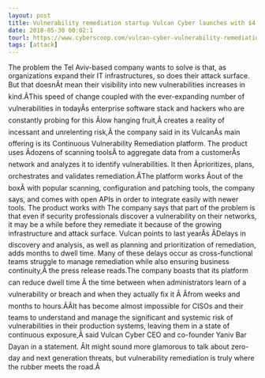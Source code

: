 ```yaml
---
layout: post
title: Vulnerability remediation startup Vulcan Cyber launches with $4 million in seed funding
date: 2018-05-30 00:02:1
tourl: https://www.cyberscoop.com/vulcan-cyber-vulnerability-remediation-4-million-seed-funding/?category_news=technology
tags: [attack]
---
```

The problem the Tel Aviv-based company wants to solve is that, as organizations expand their IT infrastructures, so does their attack surface. But that doesnÂt mean their visibility into new vulnerabilities increases in kind.ÂThis speed of change coupled with the ever-expanding number of vulnerabilities in todayÂs enterprise software stack and hackers who are constantly probing for this Âlow hanging fruit,Â creates a reality of incessant and unrelenting risk,Â the company said in its VulcanÂs main offering is its Continuous Vulnerability Remediation platform. The product uses Âdozens of scanning toolsÂ to aggregate data from a customerÂs network and analyzes it to identify vulnerabilities. It then Âprioritizes, plans, orchestrates and validates remediation.ÂThe platform works Âout of the boxÂ with popular scanning, configuration and patching tools, the company says, and comes with open APIs in order to integrate easily with newer tools. The product works with The company says that part of the problem is that even if security professionals discover a vulnerability on their networks, it may be a while before they remediate it because of the growing infrastructure and attack surface. Vulcan points to last yearÂs ÂDelays in discovery and analysis, as well as planning and prioritization of remediation, adds months to dwell time. Many of these delays occur as cross-functional teams struggle to manage remediation while also ensuring business continuity,Â the press release reads.The company boasts that its platform can reduce dwell time Â the time between when administrators learn of a vulnerability or breach and when they actually fix it Â Âfrom weeks and months to hours.ÂÂIt has become almost impossible for CISOs and their teams to understand and manage the significant and systemic risk of vulnerabilities in their production systems, leaving them in a state of continuous exposure,Â said Vulcan Cyber CEO and co-founder Yaniv Bar Dayan in a statement. ÂIt might sound more glamorous to talk about zero-day and next generation threats, but vulnerability remediation is truly where the rubber meets the road.Â